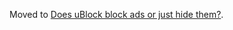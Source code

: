 Moved to [Does uBlock block ads or just hide them?](https://github.com/gorhill/uBlock/wiki/Does-uBlock-block-ads-or-just-hide-them%3F).
